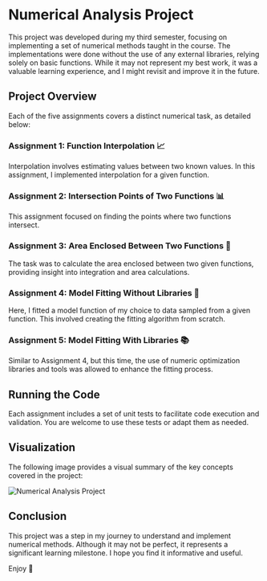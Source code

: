# Numerical Analysis Project

This project was developed during my third semester, focusing on implementing a set of numerical methods taught in the course. The implementations were done without the use of any external libraries, relying solely on basic functions. While it may not represent my best work, it was a valuable learning experience, and I might revisit and improve it in the future.

## Project Overview

Each of the five assignments covers a distinct numerical task, as detailed below:

### Assignment 1: Function Interpolation 📈
Interpolation involves estimating values between two known values. In this assignment, I implemented interpolation for a given function.

### Assignment 2: Intersection Points of Two Functions 📊
This assignment focused on finding the points where two functions intersect.

### Assignment 3: Area Enclosed Between Two Functions 🧮
The task was to calculate the area enclosed between two given functions, providing insight into integration and area calculations.

### Assignment 4: Model Fitting Without Libraries 🔧
Here, I fitted a model function of my choice to data sampled from a given function. This involved creating the fitting algorithm from scratch.

### Assignment 5: Model Fitting With Libraries 📚
Similar to Assignment 4, but this time, the use of numeric optimization libraries and tools was allowed to enhance the fitting process.

## Running the Code

Each assignment includes a set of unit tests to facilitate code execution and validation. You are welcome to use these tests or adapt them as needed.

## Visualization

The following image provides a visual summary of the key concepts covered in the project:

![Numerical Analysis Project](https://github.com/eldordanielle/NumericalAnalysis/assets/132898195/93e5f03f-23f9-4731-85e0-e66c0328ba92)

## Conclusion

This project was a step in my journey to understand and implement numerical methods. Although it may not be perfect, it represents a significant learning milestone. I hope you find it informative and useful.

Enjoy 🥳
